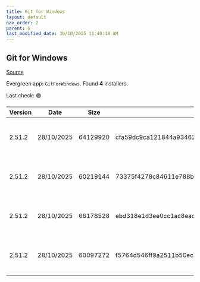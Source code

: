```yaml
---
title: Git for Windows
layout: default
nav_order: 2
parent: G
last_modified_date: 30/10/2025 11:40:18 AM
---
```


## Git for Windows

[Source](https://gitforwindows.org/)

Evergreen app: `GitForWindows`. Found **4** installers.

Last check: 🟢

| Version | Date       | Size     | Sha256                                                           | Architecture | InstallerType | Type | URI                                                                                                                                                                                                                        |
| ------- | ---------- | -------- | ---------------------------------------------------------------- | ------------ | ------------- | ---- | -------------------------------------------------------------------------------------------------------------------------------------------------------------------------------------------------------------------------- |
| 2.51.2  | 28/10/2025 | 64129920 | cfa59dc9ca121844a9346224e856ee11916ebd606b211d4291f8b97aa482dd94 | ARM64        | Default       | exe  | [https://github.com/git-for-windows/git/releases/download/v2.51.2.windows.1/Git-2.51.2-arm64.exe](https://github.com/git-for-windows/git/releases/download/v2.51.2.windows.1/Git-2.51.2-arm64.exe)                         |
| 2.51.2  | 28/10/2025 | 60219144 | 73375f4278c84611e788b2adb604fb98213bc8f0accecf3d5d5800748c6fa32e | ARM64        | Portable      | exe  | [https://github.com/git-for-windows/git/releases/download/v2.51.2.windows.1/PortableGit-2.51.2-arm64.7z.exe](https://github.com/git-for-windows/git/releases/download/v2.51.2.windows.1/PortableGit-2.51.2-arm64.7z.exe)   |
| 2.51.2  | 28/10/2025 | 66178528 | ebd318e1d3ee0cc1ac8ead026f1edf8678dcb42c7d74d757b8e2fa8a1be0b25f | x64          | Default       | exe  | [https://github.com/git-for-windows/git/releases/download/v2.51.2.windows.1/Git-2.51.2-64-bit.exe](https://github.com/git-for-windows/git/releases/download/v2.51.2.windows.1/Git-2.51.2-64-bit.exe)                       |
| 2.51.2  | 28/10/2025 | 60097272 | f5764d546ff9a2511b50ec4e20424c5f4669de1695abc3fa4128e7f7d4a7b2cd | x64          | Portable      | exe  | [https://github.com/git-for-windows/git/releases/download/v2.51.2.windows.1/PortableGit-2.51.2-64-bit.7z.exe](https://github.com/git-for-windows/git/releases/download/v2.51.2.windows.1/PortableGit-2.51.2-64-bit.7z.exe) |
